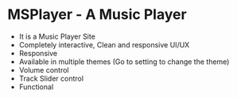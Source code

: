# MSPlayer - A Music Player

- It is a Music Player Site
- Completely interactive, Clean and responsive UI/UX
- Responsive
- Available in multiple themes (Go to setting to change the theme)
- Volume control
- Track Slider control
- Functional
